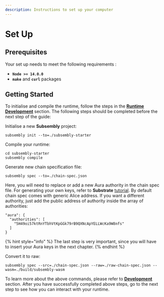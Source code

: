 ```yaml
---
description: Instructions to set up your computer
---
```


# Set Up

## Prerequisites

Your set up needs to meet the following requirements :

* **`Node >= 14.0.0`**
* **`make`** and **`curl`** packages

## Getting Started

To initialise and compile the runtime, follow the steps in the [**Runtime Development**](../../development/development.md) section. The following steps should be completed before the next step of the guide:

Initialise a new **Subsembly** project:

```text
subsembly init --to=./subsembly-starter
```

Compile your runtime:

```text
cd subsembly-starter
subsembly compile
```

Generate new chain specification file:

```text
subsembly spec --to=./chain-spec.json
```

Here, you will need to replace or add a new Aura authority in the chain spec file. For generating your own keys, refer to **Substrate** [tutorial](https://substrate.dev/docs/en/tutorials/start-a-private-network/keygen). By default chain spec comes with generic Alice address. If you want a different authority, just add the public address of authority inside the array of authorities:

```text
"aura": {
  "authorities": [
    "5H49oi57ktRnYTbhVtKpGGk79rB9QXNcApYELLWcKa9W8nfs"
  ]
}
```

{% hint style="info" %}
The last step is very important, since you will have to insert your Aura keys in the next chapter.
{% endhint %}

Convert it to raw:

```text
subsembly spec --src=./chain-spec.json --raw=./raw-chain-spec.json --wasm=./build/subsembly-wasm
```

To learn more about the above commands, please refer to [**Development**](../../development/development.md) section. After you have successfully completed above steps, go to the next step to see how you can interact with your runtime.

